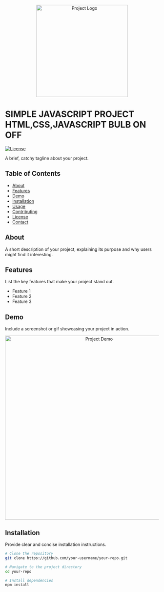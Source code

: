 <p align="center">
  <img src="https://www.google.com/url?sa=i&url=https%3A%2F%2Fpngtree.com%2Fso%2Fbulb-logo&psig=AOvVaw0JDyNpNrYLlJ_v8rayu5jE&ust=1706276532752000&source=images&cd=vfe&opi=89978449&ved=0CBMQjRxqFwoTCLC89sfV-IMDFQAAAAAdAAAAABAE" alt="Project Logo" width="300">
</p>

# SIMPLE JAVASCRIPT PROJECT HTML,CSS,JAVASCRIPT BULB ON OFF

[![License](https://img.shields.io/badge/license-MIT-blue.svg)](LICENSE)

A brief, catchy tagline about your project.

## Table of Contents

- [About](#about)
- [Features](#features)
- [Demo](#demo)
- [Installation](#installation)
- [Usage](#usage)
- [Contributing](#contributing)
- [License](#license)
- [Contact](#contact)

## About

A short description of your project, explaining its purpose and why users might find it interesting.

## Features

List the key features that make your project stand out.

- Feature 1
- Feature 2
- Feature 3

## Demo

Include a screenshot or gif showcasing your project in action.

<p align="center">
  <img src="path/to/your/demo.gif" alt="Project Demo" width="600">
</p>

## Installation

Provide clear and concise installation instructions.

```bash
# Clone the repository
git clone https://github.com/your-username/your-repo.git

# Navigate to the project directory
cd your-repo

# Install dependencies
npm install
